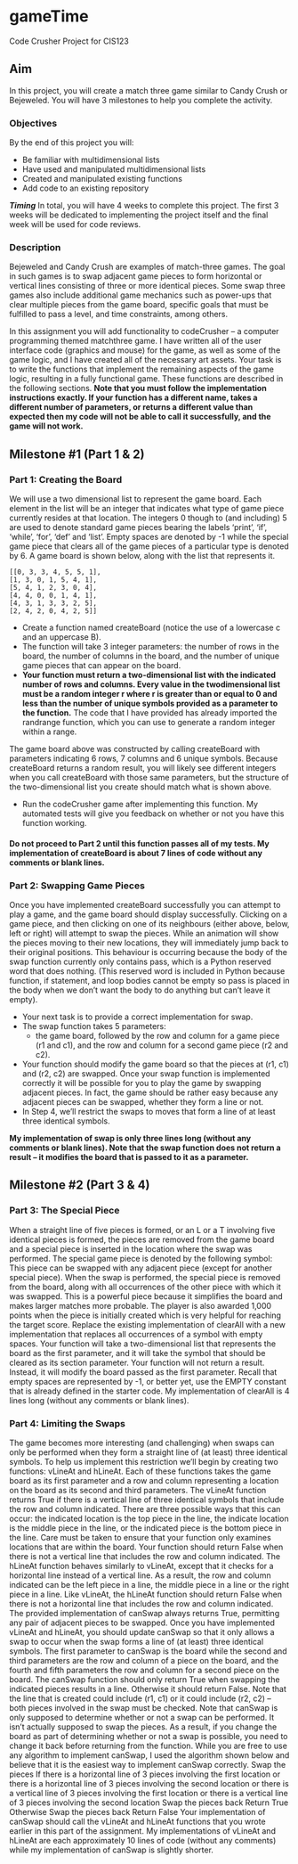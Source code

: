 # gameTime
Code Crusher Project for CIS123

## Aim 
In this project, you will create a match three game similar to Candy Crush or Bejeweled. You will have 3 milestones to help you complete the activity. 

### Objectives
By the end of this project you will: 
- Be familiar with multidimensional lists 
- Have used and manipulated multidimensional lists
- Created and manipulated existing functions
- Add code to an existing repository

***Timing***
In total, you will have 4 weeks to complete this project. The first 3 weeks will be dedicated to implementing the project itself and the final week will be used for code reviews. 

### Description
Bejeweled and Candy Crush are examples of match-three games. The goal in such games is to swap
adjacent game pieces to form horizontal or vertical lines consisting of three or more identical pieces.
Some swap three games also include additional game mechanics such as power-ups that clear multiple
pieces from the game board, specific goals that must be fulfilled to pass a level, and time constraints,
among others.

In this assignment you will add functionality to codeCrusher – a computer programming themed matchthree game. I have written all of the user interface code (graphics and mouse) for the game, as well as
some of the game logic, and I have created all of the necessary art assets. Your task is to write the
functions that implement the remaining aspects of the game logic, resulting in a fully functional game.
These functions are described in the following sections. **Note that you must follow the implementation
instructions exactly. If your function has a different name, takes a different number of parameters, or
returns a different value than expected then my code will not be able to call it successfully, and the
game will not work.**

## Milestone #1 (Part 1 & 2) 
### Part 1: Creating the Board
We will use a two dimensional list to represent the game board. Each element in the list will be an
integer that indicates what type of game piece currently resides at that location. The integers 0 though
to (and including) 5 are used to denote standard game pieces bearing the labels ‘print’, ‘if’, ‘while’, ‘for’,
‘def’ and ‘list’. Empty spaces are denoted by -1 while the special game piece that clears all of the game 
pieces of a particular type is denoted by 6. A game board is shown below, along with the list that
represents it. 
```
[[0, 3, 3, 4, 5, 5, 1],
[1, 3, 0, 1, 5, 4, 1],
[5, 4, 1, 2, 3, 0, 4],
[4, 4, 0, 0, 1, 4, 1],
[4, 3, 1, 3, 3, 2, 5],
[2, 4, 2, 0, 4, 2, 5]]
```
- Create a function named createBoard (notice the use of a lowercase c and an uppercase B). 
- The function will take 3 integer parameters: the number of rows in the board, the number of columns in the
board, and the number of unique game pieces that can appear on the board. 
- **Your function must return a two-dimensional list with the indicated number of rows and columns. Every value in the twodimensional list must be a random integer r where r is greater than or equal to 0 and less than the number of unique symbols provided as a parameter to the function.** The code that I have provided has
already imported the randrange function, which you can use to generate a random integer within a
range.

The game board above was constructed by calling createBoard with parameters indicating 6 rows, 7
columns and 6 unique symbols. Because createBoard returns a random result, you will likely see
different integers when you call createBoard with those same parameters, but the structure of the
two-dimensional list you create should match what is shown above.
- Run the codeCrusher game after implementing this function. My automated tests will give you feedback
on whether or not you have this function working. 
#### Do not proceed to Part 2 until this function passes all of my tests. My implementation of createBoard is about 7 lines of code without any comments or blank lines.

### Part 2: Swapping Game Pieces
Once you have implemented createBoard successfully you can attempt to play a game, and the game
board should display successfully. Clicking on a game piece, and then clicking on one of its neighbours
(either above, below, left or right) will attempt to swap the pieces. While an animation will show the
pieces moving to their new locations, they will immediately jump back to their original positions. This
behaviour is occurring because the body of the swap function currently only contains pass, which is a
Python reserved word that does nothing. (This reserved word is included in Python because function, if 
statement, and loop bodies cannot be empty so pass is placed in the body when we don’t want the
body to do anything but can’t leave it empty).

- Your next task is to provide a correct implementation for swap. 
- The swap function takes 5 parameters:
   - the game board, followed by the row and column for a game piece (r1 and c1), and the row and column
for a second game piece (r2 and c2). 
- Your function should modify the game board so that the pieces at (r1, c1) and (r2, c2) are swapped. Once your swap function is implemented correctly it will be possible for you to play the game by swapping adjacent pieces. In fact, the game should be rather easy because any adjacent pieces can be swapped, whether they form a line or not. 
- In Step 4, we’ll restrict the swaps to moves that form a line of at least three identical symbols.

**My implementation of swap is only three lines long (without any comments or blank lines). Note that
the swap function does not return a result – it modifies the board that is passed to it as a parameter.**

## Milestone #2 (Part 3 & 4) 
### Part 3: The Special Piece
When a straight line of five pieces is formed, or an L or a T involving five identical pieces is formed, the
pieces are removed from the game board and a special piece is inserted in the location where the swap
was performed. The special game piece is denoted by the following symbol:
This piece can be swapped with any adjacent piece (except for another special piece). When the swap is
performed, the special piece is removed from the board, along with all occurrences of the other piece
with which it was swapped. This is a powerful piece because it simplifies the board and makes larger
matches more probable. The player is also awarded 1,000 points when the piece is initially created
which is very helpful for reaching the target score.
Replace the existing implementation of clearAll with a new implementation that replaces all
occurrences of a symbol with empty spaces. Your function will take a two-dimensional list that
represents the board as the first parameter, and it will take the symbol that should be cleared as its
section parameter. Your function will not return a result. Instead, it will modify the board passed as the
first parameter. Recall that empty spaces are represented by -1, or better yet, use the EMPTY constant
that is already defined in the starter code.
My implementation of clearAll is 4 lines long (without any comments or blank lines).
### Part 4: Limiting the Swaps
The game becomes more interesting (and challenging) when swaps can only be performed when they
form a straight line of (at least) three identical symbols. To help us implement this restriction we’ll begin
by creating two functions: vLineAt and hLineAt. Each of these functions takes the game board as its
first parameter and a row and column representing a location on the board as its second and third
parameters. 
The vLineAt function returns True if there is a vertical line of three identical symbols that include the
row and column indicated. There are three possible ways that this can occur: the indicated location is
the top piece in the line, the indicate location is the middle piece in the line, or the indicated piece is the
bottom piece in the line. Care must be taken to ensure that your function only examines locations that
are within the board. Your function should return False when there is not a vertical line that includes
the row and column indicated.
The hLineAt function behaves similarly to vLineAt, except that it checks for a horizontal line instead
of a vertical line. As a result, the row and column indicated can be the left piece in a line, the middle
piece in a line or the right piece in a line. Like vLineAt, the hLineAt function should return False
when there is not a horizontal line that includes the row and column indicated.
The provided implementation of canSwap always returns True, permitting any pair of adjacent pieces
to be swapped. Once you have implemented vLineAt and hLineAt, you should update canSwap so
that it only allows a swap to occur when the swap forms a line of (at least) three identical symbols. The
first parameter to canSwap is the board while the second and third parameters are the row and column
of a piece on the board, and the fourth and fifth parameters the row and column for a second piece on
the board. The canSwap function should only return True when swapping the indicated pieces results
in a line. Otherwise it should return False. Note that the line that is created could include (r1, c1) or it
could include (r2, c2) – both pieces involved in the swap must be checked.
Note that canSwap is only supposed to determine whether or not a swap can be performed. It isn’t
actually supposed to swap the pieces. As a result, if you change the board as part of determining
whether or not a swap is possible, you need to change it back before returning from the function. While
you are free to use any algorithm to implement canSwap, I used the algorithm shown below and believe
that it is the easiest way to implement canSwap correctly.
Swap the pieces
If there is a horizontal line of 3 pieces involving the first location or
 there is a horizontal line of 3 pieces involving the second location or
 there is a vertical line of 3 pieces involving the first location or
 there is a vertical line of 3 pieces involving the second location
 Swap the pieces back
 Return True
Otherwise
 Swap the pieces back
 Return False
Your implementation of canSwap should call the vLineAt and hLineAt functions that you wrote
earlier in this part of the assignment. My implementations of vLineAt and hLineAt are each
approximately 10 lines of code (without any comments) while my implementation of canSwap is slightly
shorter.
